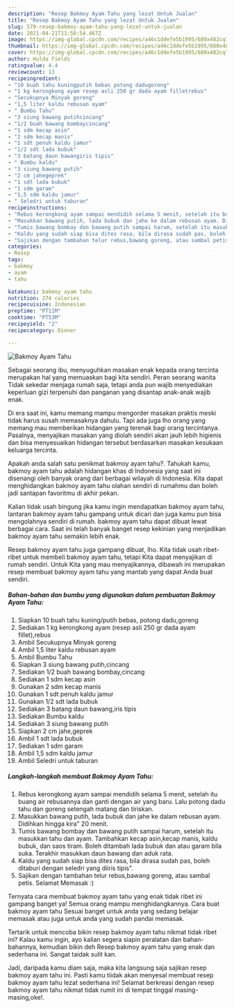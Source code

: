 ```yaml
---
description: "Resep Bakmoy Ayam Tahu yang lezat Untuk Jualan"
title: "Resep Bakmoy Ayam Tahu yang lezat Untuk Jualan"
slug: 579-resep-bakmoy-ayam-tahu-yang-lezat-untuk-jualan
date: 2021-04-21T11:58:54.467Z
image: https://img-global.cpcdn.com/recipes/a46c1ddefe5b1995/680x482cq70/bakmoy-ayam-tahu-foto-resep-utama.jpg
thumbnail: https://img-global.cpcdn.com/recipes/a46c1ddefe5b1995/680x482cq70/bakmoy-ayam-tahu-foto-resep-utama.jpg
cover: https://img-global.cpcdn.com/recipes/a46c1ddefe5b1995/680x482cq70/bakmoy-ayam-tahu-foto-resep-utama.jpg
author: Hulda Fields
ratingvalue: 4.4
reviewcount: 13
recipeingredient:
- "10 buah tahu kuningputih bebas potong dadugoreng"
- "1 kg kerongkong ayam resep asli 250 gr dada ayam filletrebus"
- "Secukupnya Minyak goreng"
- "1,5 liter kaldu rebusan ayam"
- " Bumbu Tahu"
- "3 siung bawang putihcincang"
- "1/2 buah bawang bombaycincang"
- "1 sdm kecap asin"
- "2 sdm kecap manis"
- "1 sdt penuh kaldu jamur"
- "1/2 sdt lada bubuk"
- "3 batang daun bawangiris tipis"
- " Bumbu kaldu"
- "3 siung bawang putih"
- "2 cm jahegeprek"
- "1 sdt lada bubuk"
- "1 sdm garam"
- "1,5 sdm kaldu jamur"
- " Seledri untuk taburan"
recipeinstructions:
- "Rebus kerongkong ayam sampai mendidih selama 5 menit, setelah itu buang air rebusannya dan ganti dengan air yang baru. Lalu potong dadu tahu dan goreng setengah matang dan tiriskan."
- "Masukkan bawang putih, lada bubuk dan jahe ke dalam rebusan ayam. Didihkan hingga kira&#34; 20 menit."
- "Tumis bawang bombay dan bawang putih sampai harum, setelah itu masukkan tahu dan ayam. Tambahkan kecap asin,kecap manis, kaldu bubuk, dan saos tiram. Boleh ditambah lada bubuk dan atau garam bila suka. Terakhir masukkan daun bawang dan aduk rata."
- "Kaldu yang sudah siap bisa dites rasa, bila dirasa sudah pas, boleh ditaburi dengan seledri yang diiris tipis&#34;."
- "Sajikan dengan tambahan telur rebus,bawang goreng, atau sambal petis. Selamat Memasak :)"
categories:
- Resep
tags:
- bakmoy
- ayam
- tahu

katakunci: bakmoy ayam tahu 
nutrition: 274 calories
recipecuisine: Indonesian
preptime: "PT11M"
cooktime: "PT53M"
recipeyield: "2"
recipecategory: Dinner

---
```



![Bakmoy Ayam Tahu](https://img-global.cpcdn.com/recipes/a46c1ddefe5b1995/680x482cq70/bakmoy-ayam-tahu-foto-resep-utama.jpg)

Sebagai seorang ibu, menyuguhkan masakan enak kepada orang tercinta merupakan hal yang memuaskan bagi kita sendiri. Peran seorang  wanita Tidak sekedar menjaga rumah saja, tetapi anda pun wajib menyediakan keperluan gizi terpenuhi dan panganan yang disantap anak-anak wajib enak.

Di era  saat ini, kamu memang mampu mengorder masakan praktis meski tidak harus susah memasaknya dahulu. Tapi ada juga lho orang yang memang mau memberikan hidangan yang terenak bagi orang tercintanya. Pasalnya, menyajikan masakan yang diolah sendiri akan jauh lebih higienis dan bisa menyesuaikan hidangan tersebut berdasarkan masakan kesukaan keluarga tercinta. 



Apakah anda salah satu penikmat bakmoy ayam tahu?. Tahukah kamu, bakmoy ayam tahu adalah hidangan khas di Indonesia yang saat ini disenangi oleh banyak orang dari berbagai wilayah di Indonesia. Kita dapat menghidangkan bakmoy ayam tahu olahan sendiri di rumahmu dan boleh jadi santapan favoritmu di akhir pekan.

Kalian tidak usah bingung jika kamu ingin mendapatkan bakmoy ayam tahu, lantaran bakmoy ayam tahu gampang untuk dicari dan juga kamu pun bisa mengolahnya sendiri di rumah. bakmoy ayam tahu dapat dibuat lewat berbagai cara. Saat ini telah banyak banget resep kekinian yang menjadikan bakmoy ayam tahu semakin lebih enak.

Resep bakmoy ayam tahu juga gampang dibuat, lho. Kita tidak usah ribet-ribet untuk membeli bakmoy ayam tahu, tetapi Kita dapat menyajikan di rumah sendiri. Untuk Kita yang mau menyajikannya, dibawah ini merupakan resep membuat bakmoy ayam tahu yang mantab yang dapat Anda buat sendiri.

<!--inarticleads1-->

##### Bahan-bahan dan bumbu yang digunakan dalam pembuatan Bakmoy Ayam Tahu:

1. Siapkan 10 buah tahu kuning/putih bebas, potong dadu,goreng
1. Sediakan 1 kg kerongkong ayam (resep asli 250 gr dada ayam fillet),rebus
1. Ambil Secukupnya Minyak goreng
1. Ambil 1,5 liter kaldu rebusan ayam
1. Ambil  Bumbu Tahu
1. Siapkan 3 siung bawang putih,cincang
1. Sediakan 1/2 buah bawang bombay,cincang
1. Sediakan 1 sdm kecap asin
1. Gunakan 2 sdm kecap manis
1. Gunakan 1 sdt penuh kaldu jamur
1. Gunakan 1/2 sdt lada bubuk
1. Sediakan 3 batang daun bawang,iris tipis
1. Sediakan  Bumbu kaldu
1. Sediakan 3 siung bawang putih
1. Siapkan 2 cm jahe,geprek
1. Ambil 1 sdt lada bubuk
1. Sediakan 1 sdm garam
1. Ambil 1,5 sdm kaldu jamur
1. Ambil  Seledri untuk taburan




<!--inarticleads2-->

##### Langkah-langkah membuat Bakmoy Ayam Tahu:

1. Rebus kerongkong ayam sampai mendidih selama 5 menit, setelah itu buang air rebusannya dan ganti dengan air yang baru. Lalu potong dadu tahu dan goreng setengah matang dan tiriskan.
1. Masukkan bawang putih, lada bubuk dan jahe ke dalam rebusan ayam. Didihkan hingga kira&#34; 20 menit.
1. Tumis bawang bombay dan bawang putih sampai harum, setelah itu masukkan tahu dan ayam. Tambahkan kecap asin,kecap manis, kaldu bubuk, dan saos tiram. Boleh ditambah lada bubuk dan atau garam bila suka. Terakhir masukkan daun bawang dan aduk rata.
1. Kaldu yang sudah siap bisa dites rasa, bila dirasa sudah pas, boleh ditaburi dengan seledri yang diiris tipis&#34;.
1. Sajikan dengan tambahan telur rebus,bawang goreng, atau sambal petis. Selamat Memasak :)




Ternyata cara membuat bakmoy ayam tahu yang enak tidak ribet ini gampang banget ya! Semua orang mampu menghidangkannya. Cara buat bakmoy ayam tahu Sesuai banget untuk anda yang sedang belajar memasak atau juga untuk anda yang sudah pandai memasak.

Tertarik untuk mencoba bikin resep bakmoy ayam tahu nikmat tidak ribet ini? Kalau kamu ingin, ayo kalian segera siapin peralatan dan bahan-bahannya, kemudian bikin deh Resep bakmoy ayam tahu yang enak dan sederhana ini. Sangat taidak sulit kan. 

Jadi, daripada kamu diam saja, maka kita langsung saja sajikan resep bakmoy ayam tahu ini. Pasti kamu tiidak akan menyesal membuat resep bakmoy ayam tahu lezat sederhana ini! Selamat berkreasi dengan resep bakmoy ayam tahu nikmat tidak rumit ini di tempat tinggal masing-masing,oke!.


